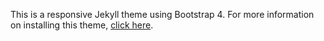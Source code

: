 This is a responsive Jekyll theme using Bootstrap 4.  For more information on installing
this theme, [click here](https://github.com/emrickj/jekyll-themes).

